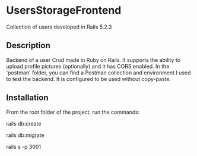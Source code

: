 
# UsersStorageFrontend
Collection of users developed in Rails 5.2.3

## Description
Backend of a user Crud made in Ruby on Rails. It supports the ability to upload profile pictures (optionally) and it has CORS enabled. In the 'postman' folder, you can find a Postman collection and environment I used to test the backend. It is configured to be used without copy-paste.

## Installation
From the root folder of the project, run the commands:

rails db:create

rails db:migrate

rails s -p 3001

